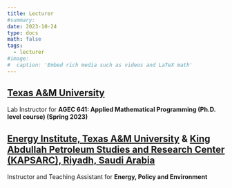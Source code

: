 ```yaml
---
title: Lecturer
#summary: 
date: 2023-10-24
type: docs
math: false
tags:
  - lecturer
#image:
#  caption: 'Embed rich media such as videos and LaTeX math'
---
```


## [Texas A&M University](https://agecon.tamu.edu) 
Lab Instructor for **AGEC 641: Applied Mathematical Programming (Ph.D. level course) (Spring 2023)**

##  [Energy Institute, Texas A&M University](https://energy.tamu.edu/) & [King Abdullah Petroleum Studies and Research Center (KAPSARC), Riyadh, Saudi Arabia](https://www.kapsarc.org/)
Instructor and Teaching Assistant for **Energy, Policy and Environment**

